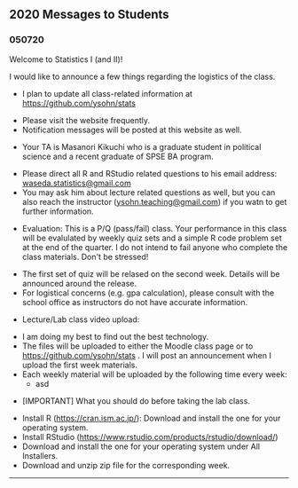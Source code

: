 ## 2020 Messages to Students

### 050720 

Welcome to Statistics I (and II)!

I would like to announce a few things regarding the logistics of the class.

* I plan to update all class-related information at https://github.com/ysohn/stats 
 - Please visit the website frequently.  
 - Notification messages will be posted at this website as well.

* Your TA is Masanori Kikuchi who is a graduate student in political science and a recent graduate of SPSE BA program. 
 - Please direct all R and RStudio related questions to his email address: waseda.statistics@gmail.com
 - You may ask him about lecture related questions as well, but you can also reach the instructor (ysohn.teaching@gmail.com) if you watn to get further information. 

* Evaluation: This is a P/Q (pass/fail) class. Your performance in this class will be evalulated by weekly quiz sets and a simple R code problem set at the end of the quarter. I do not intend to fail anyone who complete the class materials. Don't be stressed!
 - The first set of quiz will be relased on the second week. Details will be announced around the release. 
 - For logistical concerns (e.g. gpa calculation), please consult with the school office as instructors do not have accurate information.

* Lecture/Lab class video upload: 
 - I am doing my best to find out the best technology.  
 - The files will be uploaded to either the Moodle class page or to https://github.com/ysohn/stats . I will post an announcement when I upload the first week materials.  
 - Each weekly material will be uploaded by the following time every week: 
   - asd

* [IMPORTANT] What you should do before taking the lab class. 
 - Install R (https://cran.ism.ac.jp/): Download and install the one for your operating system.
 - Install RStudio (https://www.rstudio.com/products/rstudio/download/)
 - Download and install the one for your operating system under All Installers.
 - Download and unzip zip file for the corresponding week. 

---
